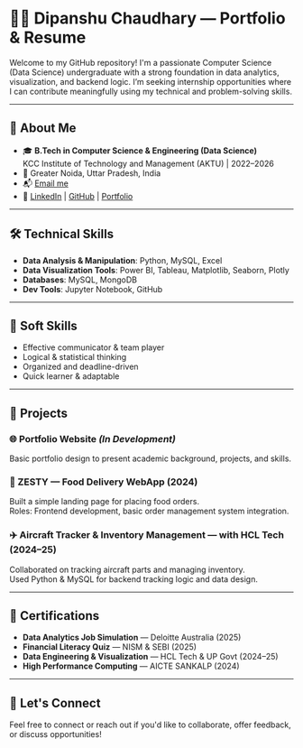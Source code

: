 # 👨‍💻 Dipanshu Chaudhary — Portfolio & Resume

Welcome to my GitHub repository! I'm a passionate Computer Science (Data Science) undergraduate with a strong foundation in data analytics, visualization, and backend logic. I’m seeking internship opportunities where I can contribute meaningfully using my technical and problem-solving skills.

---

## 🧠 About Me

- 🎓 **B.Tech in Computer Science & Engineering (Data Science)**  
  KCC Institute of Technology and Management (AKTU) | 2022–2026  
- 📍 Greater Noida, Uttar Pradesh, India  
- 📬 [Email me](mailto:dipanshuchaudhary85@gmail.com)  
- 🔗 [LinkedIn](#) | [GitHub](#) | [Portfolio](#)

---

## 🛠 Technical Skills

- **Data Analysis & Manipulation**: Python, MySQL, Excel  
- **Data Visualization Tools**: Power BI, Tableau, Matplotlib, Seaborn, Plotly  
- **Databases**: MySQL, MongoDB  
- **Dev Tools**: Jupyter Notebook, GitHub  

---

## 🎯 Soft Skills

- Effective communicator & team player  
- Logical & statistical thinking  
- Organized and deadline-driven  
- Quick learner & adaptable  

---

## 📂 Projects

### 🌐 Portfolio Website _(In Development)_
Basic portfolio design to present academic background, projects, and skills.

### 🍔 ZESTY — Food Delivery WebApp (2024)
Built a simple landing page for placing food orders.  
Roles: Frontend development, basic order management system integration.

### ✈️ Aircraft Tracker & Inventory Management — with HCL Tech (2024–25)
Collaborated on tracking aircraft parts and managing inventory.  
Used Python & MySQL for backend tracking logic and data design.

---

## 📜 Certifications

- **Data Analytics Job Simulation** — Deloitte Australia (2025)  
- **Financial Literacy Quiz** — NISM & SEBI (2025)  
- **Data Engineering & Visualization** — HCL Tech & UP Govt (2024–25)  
- **High Performance Computing** — AICTE SANKALP (2024)

---

## 🤝 Let's Connect

Feel free to connect or reach out if you'd like to collaborate, offer feedback, or discuss opportunities!

